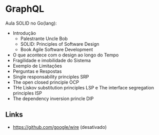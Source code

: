 # GraphQL

Aula SOLID no Go(lang):

- Introdução
  - Palestrante Uncle Bob
  - SOLID: Principles of Software Design
  - Book Agile Software Development
- O que acontece com o design ao longo do Tempo
- Fragilidade e imobilidade do Sistema
- Exemplo de Limitações
- Perguntas e Respostas
- Single responsability principles SRP
- The open closed principle OCP
- THe Liskov substitution principles LSP e The interface segregation principles ISP
- The dependency inversion princle DIP

## Links

- https://github.com/google/wire (desativado)
